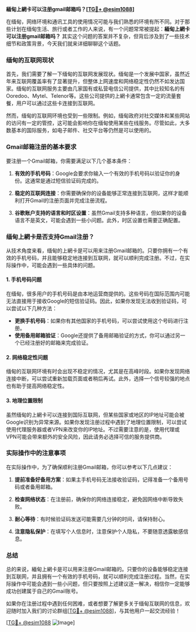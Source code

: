**緬甸上網卡可以注册gmail邮箱吗？[[TG💪+ @esim1088](https://t.me/s/esim1088)]**

在缅甸，网络环境和通讯工具的使用情况可能与我们熟悉的环境有所不同。对于那些计划在缅甸生活、旅行或者工作的人来说，有一个问题常常被提起：**緬甸上網卡可以注册gmail邮箱吗？** 其实这个问题的答案并不复杂，但背后涉及到了一些技术细节和政策背景，今天我们就来详细聊聊这个话题。

### 缅甸的互联网现状

首先，我们需要了解一下缅甸的互联网发展现状。缅甸是一个发展中国家，虽然近年来互联网覆盖率有了显著提升，但整体上网速度和网络稳定性仍然不如发达国家。缅甸的互联网服务主要由几家国有或私营电信公司提供，其中比较知名的有Ooredoo、Mytel、Telenor等。这些公司提供的上網卡通常包含一定的流量套餐，用户可以通过这些卡连接到互联网。

然而，缅甸的互联网环境也受到一些限制。例如，缅甸政府对社交媒体和某些网站的访问有一定的管控，这可能会影响你在缅甸使用某些在线服务。尽管如此，大多数基本的国际服务，如电子邮件、社交平台等仍然是可以使用的。

### Gmail邮箱注册的基本要求

要注册一个Gmail邮箱，你需要满足以下几个基本条件：

1. **有效的手机号码**：Google会要求你输入一个有效的手机号码以验证你的身份。这通常是通过短信验证码完成的。
   
2. **稳定的互联网连接**：你需要确保你的设备能够正常连接到互联网，这样才能顺利打开Gmail的注册页面并完成注册流程。

3. **谷歌账户支持的语言和时区设置**：虽然Gmail支持多种语言，但如果你的设备语言不是英文，可能会遇到一些小问题。此外，时区设置也需要正确配置。

### 缅甸上網卡是否支持Gmail注册？

从技术角度来看，缅甸的上網卡是可以用来注册Gmail邮箱的。只要你拥有一个有效的手机号码，并且能够稳定地连接到互联网，就可以顺利完成注册。不过，在实际操作中，可能会遇到一些具体的问题。

#### 1. 手机号码问题

在缅甸，很多用户的手机号码是由本地运营商提供的。这些号码在国际范围内可能无法直接用于接收Google的短信验证码。因此，如果你发现无法收到验证码，可以尝试以下几种方法：

- **更换手机号码**：如果你有其他国家的手机号码，可以尝试使用这个号码进行注册。
- **使用备用邮箱验证**：Google还提供了备用邮箱验证的方式，你可以通过另一个已经注册好的邮箱来完成验证。

#### 2. 网络稳定性问题

缅甸的互联网环境有时会出现不稳定的情况，尤其是在高峰时段。如果你发现网络连接中断，可以尝试重新加载页面或者稍后再试。此外，选择一个信号较强的地点也有助于提高网络稳定性。

#### 3. 地理位置限制

虽然缅甸的上網卡可以连接到国际互联网，但某些国家或地区的IP地址可能会被Google识别为异常来源。如果你发现注册过程中遇到了地理位置限制，可以尝试使用代理服务器或者VPN来改变你的IP地址。不过需要注意的是，使用代理或VPN可能会带来额外的安全风险，因此请务必选择可信的服务提供商。

### 实际操作中的注意事项

在实际操作中，为了确保顺利注册Gmail邮箱，你可以参考以下几点建议：

1. **提前准备好备用方案**：如果主手机号码无法接收验证码，记得准备一个备用号码或者备用邮箱。

2. **检查网络状态**：在注册前，确保你的网络连接稳定，避免因网络中断导致失败。

3. **耐心等待**：有时候验证码发送可能需要几分钟的时间，请保持耐心。

4. **注意隐私保护**：在填写个人信息时，注意保护个人隐私，不要随意透露敏感信息。

### 总结

总的来说，緬甸上網卡是可以用来注册Gmail邮箱的。只要你的设备能够稳定连接到互联网，并且拥有一个有效的手机号码，就可以顺利完成注册过程。当然，在实际操作中可能会遇到一些小问题，但只要按照上述建议逐一解决，相信你一定能够成功创建属于自己的Gmail账号。

如果你在注册过程中遇到任何困难，或者想要了解更多关于缅甸互联网的信息，欢迎随时加入我们的讨论群组[[TG💪+ @esim1088](https://t.me/s/esim1088)]，与其他用户一起交流经验！

[[TG💪+ @esim1088](https://t.me/s/esim1088) ![Image](https://i.postimg.cc/4NQfJmqS/Snipaste-2025-05-13-00-14-12.png)]